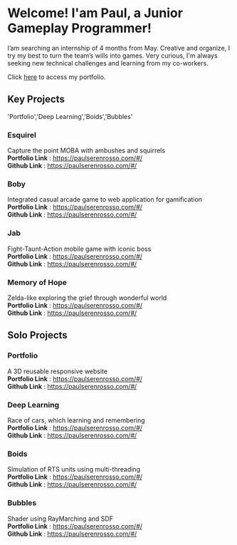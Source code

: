 # Welcome! I'am **Paul**, a Junior Gameplay Programmer!

I’am searching an internship of 4 months from May.
Creative and organize, I try my best to turn the team’s wills into games.
Very curious, I'm always seeking new technical challenges and learning from my co-workers.

Click [here](https://paulserenrosso.com/#/) to access my portfolio.

## Key Projects

'Portfolio','Deep Learning','Boids','Bubbles'

### Esquirel 
Capture the point MOBA with ambushes and squirrels  
**Portfolio Link** : https://paulserenrosso.com/#/  
**Github Link** : https://paulserenrosso.com/#/

### Boby 
Integrated casual arcade game to web application for gamification  
**Portfolio Link** : https://paulserenrosso.com/#/  
**Github Link** : https://paulserenrosso.com/#/

### Jab 
Fight-Taunt-Action mobile game with iconic boss  
**Portfolio Link** : https://paulserenrosso.com/#/  
**Github Link** : https://paulserenrosso.com/#/

### Memory of Hope
Zelda-like exploring the grief through wonderful world  
**Portfolio Link** : https://paulserenrosso.com/#/  
**Github Link** : https://paulserenrosso.com/#/

## Solo Projects

### Portfolio
A 3D reusable responsive website  
**Portfolio Link** : https://paulserenrosso.com/#/  
**Github Link** : https://paulserenrosso.com/#/

### Deep Learning
Race of cars, which learning and remembering  
**Portfolio Link** : https://paulserenrosso.com/#/  
**Github Link** : https://paulserenrosso.com/#/

### Boids
Simulation of RTS units using multi-threading  
**Portfolio Link** : https://paulserenrosso.com/#/  
**Github Link** : https://paulserenrosso.com/#/

### Bubbles
Shader using RayMarching and SDF  
**Portfolio Link** : https://paulserenrosso.com/#/   
**Github Link** : https://paulserenrosso.com/#/  
